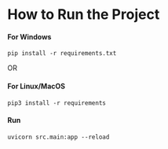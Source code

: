 # How to Run the Project

#### For Windows
```
pip install -r requirements.txt
```

OR

#### For Linux/MacOS
```
pip3 install -r requirements
```


#### Run

```
uvicorn src.main:app --reload
```

